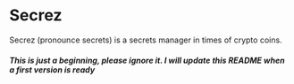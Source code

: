 # Secrez

Secrez (pronounce secrets) is a secrets manager in times of crypto coins.

##### This is just a beginning, please ignore it. I will update this README when a first version is ready

